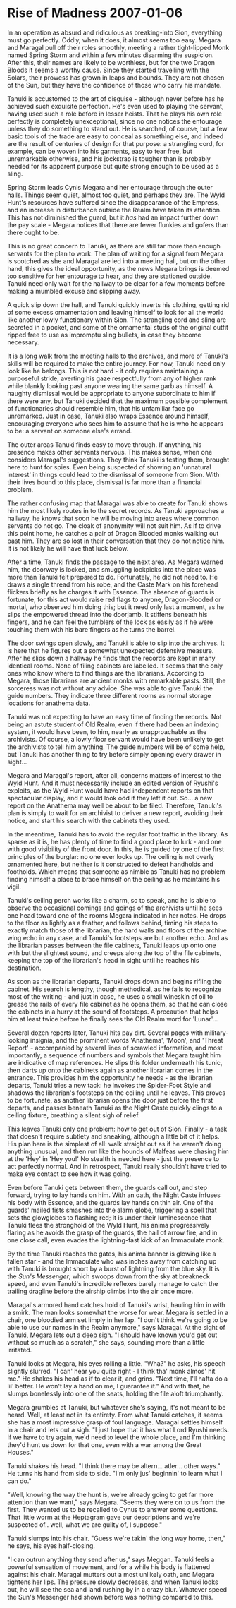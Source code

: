 <!-- TITLE: Rise of Madness 2007-01-06 -->
<!-- SUBTITLE: A game log for Rise of Madness -->

# Rise of Madness 2007-01-06

In an operation as absurd and ridiculous as breaking-into Sion, everything must go perfectly. Oddly, when it does, it almost seems too easy. Megara and Maragal pull off their roles smoothly, meeting a rather tight-lipped Monk named Spring Storm and within a few minutes disarming the suspicion. After this, their names are likely to be worthless, but for the two Dragon Bloods it seems a worthy cause. Since they started travelling with the Solars, their prowess has grown in leaps and bounds. They are not chosen of the Sun, but they have the confidence of those who carry his mandate.

Tanuki is accustomed to the art of disguise - although never before has he achieved such exquisite perfection. He's even used to playing the servant, having used such a role before in lesser heists. That he plays his own role perfectly is completely unexceptional, since no one notices the entourage unless they do something to stand out. He is searched, of course, but a few basic tools of the trade are easy to conceal as something else, and indeed are the result of centuries of design for that purpose: a strangling cord, for example, can be woven into his garments, easy to tear free, but unremarkable otherwise, and his jockstrap is tougher than is probably needed for its apparent purpose but quite strong enough to be used as a sling.

Spring Storm leads Cynis Megara and her entourage through the outer halls. Things seem quiet, almost too quiet, and perhaps they are. The Wyld Hunt's resources have suffered since the disappearance of the Empress, and an increase in disturbance outside the Realm have taken its attention. This has not diminished the guard, but it _has_ had an impact further down the pay scale - Megara notices that there are fewer flunkies and gofers than there ought to be.

This is no great concern to Tanuki, as there are still far more than enough servants for the plan to work. The plan of waiting for a signal from Megara is scotched as she and Maragal are led into a meeting hall, but on the other hand, this gives the ideal opportunity, as the news Megara brings is deemed too sensitive for her entourage to hear, and they are stationed outside. Tanuki need only wait for the hallway to be clear for a few moments before making a mumbled excuse and slipping away.

A quick slip down the hall, and Tanuki quickly inverts his clothing, getting rid of some excess ornamentation and leaving himself to look for all the world like another lowly functionary within Sion. The strangling cord and sling are secreted in a pocket, and some of the ornamental studs of the original outfit ripped free to use as impromptu sling bullets, in case they become necessary.

It is a long walk from the meeting halls to the archives, and more of Tanuki's skills will be required to make the entire journey. For now, Tanuki need only look like he belongs. This is not hard - it only requires maintaining a purposeful stride, averting his gaze respectfully from any of higher rank while blankly looking past anyone wearing the same garb as himself. A haughty dismissal would be appropriate to anyone subordinate to him if there were any, but Tanuki decided that the maximum possible complement of functionaries should resemble him, that his unfamiliar face go unremarked. Just in case, Tanuki also wraps Essence around himself, encouraging everyone who sees him to assume that he is who he appears to be: a servant on someone else's errand.

The outer areas Tanuki finds easy to move through. If anything, his presence makes other servants nervous. This makes sense, when one considers Maragal's suggestions. They think Tanuki is testing them, brought here to hunt for spies. Even being suspected of showing an 'unnatural interest' in things could lead to the dismissal of someone from Sion. With their lives bound to this place, dismissal is far more than a financial problem.

The rather confusing map that Maragal was able to create for Tanuki shows him the most likely routes in to the secret records. As Tanuki approaches a hallway, he knows that soon he will be moving into areas where common servants do not go. The cloak of anonymity will not suit him. As if to drive this point home, he catches a pair of Dragon Blooded monks walking out past him. They are so lost in their conversation that they do not notice him. It is not likely he will have that luck below.

After a time, Tanuki finds the passage to the next area. As Megara warned him, the doorway is locked, and smuggling lockpicks into the place was more than Tanuki felt prepared to do. Fortunately, he did not need to. He draws a single thread from his robe, and the Caste Mark on his forehead flickers briefly as he charges it with Essence. The absence of guards is fortunate, for this act would raise red flags to anyone, Dragon-Blooded or mortal, who observed him doing this; but it need only last a moment, as he slips the empowered thread into the doorjamb. It stiffens beneath his fingers, and he can feel the tumblers of the lock as easily as if he were touching them with his bare fingers as he turns the barrel.

The door swings open slowly, and Tanuki is able to slip into the archives. It is here that he figures out a somewhat unexpected defensive measure. After he slips down a hallway he finds that the records are kept in many identical rooms. None of filing cabinets are labelled. It seems that the only ones who know where to find things are the librarians. According to Megara, those librarians are ancient monks with remarkable pasts. Still, the sorceress was not without any advice. She was able to give Tanuki the guide numbers. They indicate three different rooms as normal storage locations for anathema data.

Tanuki was not expecting to have an easy time of finding the records. Not being an astute student of Old Realm, even if there had been an indexing system, it would have been, to him, nearly as unapproachable as the archivists. Of course, a lowly floor servant would have been unlikely to get the archivists to tell him anything. The guide numbers will be of some help, but Tanuki has another thing to try before simply opening every drawer in sight...

Megara and Maragal's report, after all, concerns matters of interest to the Wyld Hunt. And it must necessarily include an edited version of Ryushi's exploits, as the Wyld Hunt would have had independent reports on that spectacular display, and it would look odd if they left it out. So... a new report on the Anathema may well be about to be filed. Therefore, Tanuki's plan is simply to wait for an archivist to deliver a new report, avoiding their notice, and start his search with the cabinets they used.

In the meantime, Tanuki has to avoid the regular foot traffic in the library. As sparse as it is, he has plenty of time to find a good place to lurk - and one with good visibility of the front door. In this, he is guided by one of the first principles of the burglar: no one ever looks up. The ceiling is not overly ornamented here, but neither is it constructed to defeat handholds and footholds. Which means that someone as nimble as Tanuki has no problem finding himself a place to brace himself on the ceiling as he maintains his vigil.

Tanuki's ceiling perch works like a charm, so to speak, and he is able to observe the occasional comings and goings of the archivists until he sees one head toward one of the rooms Megara indicated in her notes. He drops to the floor as lightly as a feather, and follows behind, timing his steps to exactly match those of the librarian; the hard walls and floors of the archive wing echo in any case, and Tanuki's footsteps are but another echo. And as the librarian passes between the file cabinets, Tanuki leaps up onto one with but the slightest sound, and creeps along the top of the file cabinets, keeping the top of the librarian's head in sight until he reaches his destination.

As soon as the librarian departs, Tanuki drops down and begins rifling the cabinet. His search is lengthy, though methodical, as he fails to recognize most of the writing - and just in case, he uses a small wineskin of oil to grease the rails of every file cabinet as he opens them, so that he can close the cabinets in a hurry at the sound of footsteps. A precaution that helps him at least twice before he finally sees the Old Realm word for 'Lunar'...

Several dozen reports later, Tanuki hits pay dirt. Several pages with military-looking insignia, and the prominent words 'Anathema', 'Moon', and 'Threat Report' - accompanied by several lines of scrawled information, and most importantly, a sequence of numbers and symbols that Megara taught him are indicative of map references. He slips this folder underneath his tunic, then darts up onto the cabinets again as another librarian comes in the entrance. This provides him the opportunity he needs - as the librarian departs, Tanuki tries a new tack: he invokes the Spider-Foot Style and shadows the librarian's footsteps on the ceiling until he leaves. This proves to be fortunate, as another librarian opens the door just before the first departs, and passes beneath Tanuki as the Night Caste quickly clings to a ceiling fixture, breathing a silent sigh of relief.

This leaves Tanuki only one problem: how to get out of Sion. Finally - a task that doesn't require subtlety and sneaking, although a little bit of it helps. His plan here is the simplest of all: walk straight out as if he weren't doing anything unusual, and then run like the hounds of Malfeas were chasing him at the 'Hey' in 'Hey you!' No stealth is needed here - just the presence to act perfectly normal. And in retrospect, Tanuki really shouldn't have tried to make eye contact to see how it was going.

Even before Tanuki gets between them, the guards call out, and step forward, trying to lay hands on him. With an oath, the Night Caste infuses his body with Essence, and the guards lay hands on thin air. One of the guards' mailed fists smashes into the alarm globe, triggering a spell that sets the glowglobes to flashing red; it is under their luminescence that Tanuki flees the stronghold of the Wyld Hunt, his anima progressively flaring as he avoids the grasp of the guards, the hail of arrow fire, and in one close call, even evades the lightning-fast kick of an Immaculate monk.

By the time Tanuki reaches the gates, his anima banner is glowing like a fallen star - and the Immaculate who was inches away from catching up with Tanuki is brought short by a burst of lightning from the blue sky. It is the _Sun's Messenger_, which swoops down from the sky at breakneck speed, and even Tanuki's incredible reflexes barely manage to catch the trailing dragline before the airship climbs into the air once more.

Maragal's armored hand catches hold of Tanuki's wrist, hauling him in with a smirk. The man looks somewhat the worse for wear. Megara is settled in a chair, one bloodied arm set limply in her lap. "I don't think we're going to be able to use our names in the Realm anymore," says Maragal. At the sight of Tanuki, Megara lets out a deep sigh. "I should have known you'd get out without so much as a scratch," she says, sounding more than a little irritated.

Tanuki looks at Megara, his eyes rolling a little. "Wha?" he asks, his speech slightly slurred. "I can' hear you quite right - I think tha' monk almos' hit me." He shakes his head as if to clear it, and grins. "Next time, I'll hafta do a lil' better. He won't lay a hand on me, I guarantee it." And with that, he slumps bonelessly into one of the seats, holding the file aloft triumphantly.

Megara grumbles at Tanuki, but whatever she's saying, it's not meant to be heard. Well, at least not in its entirety. From what Tanuki catches, it seems she has a most impressive grasp of foul language. Maragal settles himself in a chair and lets out a sigh. "I just hope that it has what Lord Ryushi needs. If we have to try again, we'd need to level the whole place, and I'm thinking they'd hunt us down for that one, even with a war among the Great Houses."

Tanuki shakes his head. "I think there may be altern... atler... other ways." He turns his hand from side to side. "I'm only jus' beginnin' to learn what I can do."

"Well, knowing the way the hunt is, we're already going to get far more attention than we want," says Megara. "Seems they were on to us from the first. They wanted us to be recalled to Cynus to answer some questions. That little worm at the Heptagram gave our descriptions and we're suspected of.. well, what we are guilty of, I suppose."

Tanuki slumps into his chair. "Guess we're takin' the long way home, then," he says, his eyes half-closing.

"I can outrun anything they send after us," says Meggan. Tanuki feels a powerful sensation of movement, and for a while his body is flattened against his chair. Maragal mutters out a most unlikely oath, and Megara tightens her lips. The pressure slowly decreases, and when Tanuki looks out, he will see the sea and land rushing by in a crazy blur. Whatever speed the Sun's Messenger had shown before was nothing compared to this.